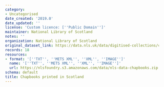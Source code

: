```yaml
---
category:
- Uncategorised
date_created: '2019.0'
date_updated: ''
license: 'Custom licence: [''Public Domain'']'
maintainer: National Library of Scotland
notes: ''
organization: National Library of Scotland
original_dataset_link: https://data.nls.uk/data/digitised-collections/chapbooks-printed-in-scotland/
records: 18
resources:
- format: '[''TXT'', ''METS XML'', ''XML'', ''IMAGE'']'
  name: '[''TXT'', ''METS XML'', ''XML'', ''IMAGE'']'
  url: https://nlsfoundry.s3.amazonaws.com/data/nls-data-chapbooks.zip
schema: default
title: Chapbooks printed in Scotland
---
```

